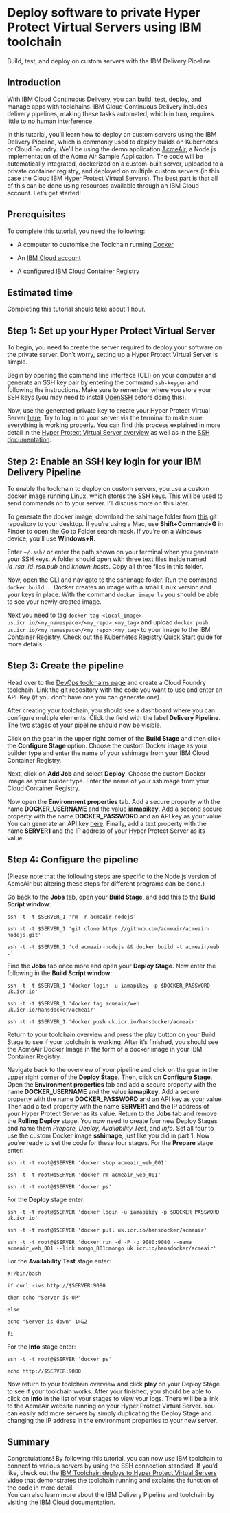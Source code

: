 # Deploy software to private Hyper Protect Virtual Servers using IBM toolchain
Build, test, and deploy on custom servers with the IBM Delivery Pipeline
## Introduction
With IBM Cloud Continuous Delivery, you can build, test, deploy, and manage apps with toolchains. IBM Cloud Continuous Delivery includes delivery pipelines, making these tasks automated, which in turn, requires little to no human interference.

In this tutorial, you’ll learn how to deploy on custom servers using the IBM Delivery Pipeline, which is commonly used to deploy builds on Kubernetes or Cloud Foundry. We’ll be using the demo application [AcmeAir](https://github.com/acmeair/acmeair-nodejs), a Node.js implementation of the Acme Air Sample Application. The code will be automatically integrated, dockerized on a custom-built server, uploaded to a private container registry, and deployed on multiple custom servers (in this case the Cloud IBM Hyper Protect Virtual Servers). The best part is that all of this can be done using resources available through an IBM Cloud account. Let’s get started!


## Prerequisites 
To complete this tutorial, you need the following:

* A computer to customise the Toolchain running [Docker](https://docs.docker.com/install/)

* An [IBM Cloud account](https://cloud.ibm.com/login)

* A configured [IBM Cloud Container Registry](https://cloud.ibm.com/kubernetes/registry/main/start)
   
## Estimated time
Completing this tutorial should take about 1 hour.

## Step 1: Set up your Hyper Protect Virtual Server
To begin, you need to create the server required to deploy your software on the private server. Don’t worry, setting up a Hyper Protect Virtual Server is simple. 

Begin by opening the command line interface (CLI) on your computer and generate an SSH key pair by entering the command `ssh-keygen` and following the instructions. Make sure to remember where you store your SSH keys (you may need to install [OpenSSH](https://www.ssh.com/ssh/openssh/#sec-OpenSSH-Download) before doing this). 

Now, use the generated private key to create your Hyper Protect Virtual Server [here](https://cloud.ibm.com/catalog). Try to log in to your server via the terminal to make sure everything is working properly. You can find this process explained in more detail in the [Hyper Protect Virtual Server overview](https://cloud.ibm.com/docs/services/hp-virtual-servers?topic=hp-virtual-servers-overview) as well as in the [SSH documentation](https://www.ssh.com/ssh/keygen/#sec-Creating-an-SSH-Key-Pair-for-User-Authentication).

## Step 2: Enable an SSH key login for your IBM Delivery Pipeline
To enable the toolchain to deploy on custom servers, you use a custom docker image running Linux, which stores the SSH keys. This will be used to send commands on to your server. I’ll discuss more on this later.

To generate the docker image, download the sshimage folder from [this](https://github.ibm.com/Hans-Hueppelshaeuser/HyperProtectVirtualServer_Toolchain/tree/master/docs) git repository to your desktop. If you’re using a Mac, use **Shift+Command+G** in Finder to open the Go to Folder search mask. If you’re on a Windows device, you’ll use **Windows+R**.

Enter `~/.ssh/` or enter the path shown on your terminal when you generate your SSH keys. A folder should open with three text files inside named *id_rsa*, *id_rsa.pub* and *known_hosts*. Copy all three files in this folder.

Now, open the CLI and navigate to the sshimage folder. Run the command `docker build .`. Docker creates an image with a small Linux version and your keys in place. With the command `docker image ls` you should be able to see your newly created image.

Next you need to tag `docker tag <local_image> us.icr.io/<my_namespace>/<my_repo>:<my_tag>` and upload `docker push us.icr.io/<my_namespace>/<my_repo>:<my_tag>` to your image to the IBM Container Registry. Check out the [Kubernetes Registry Quick Start guide](https://cloud.ibm.com/login?redirect=%2Fkubernetes%2Fregistry%2Fmain%2Fstart) for more details.


## Step 3: Create the pipeline
Head over to the [DevOps toolchains page](https://cloud.ibm.com/devops/getting-started?env_id=ibm:yp:eu-de) and create a Cloud Foundry toolchain. Link the git repository with the code you want to use and enter an API-Key (if you don't have one you can generate one).

After creating your toolchain, you should see a dashboard where you can configure multiple elements. Click the field with the label **Delivery Pipeline**. The two stages of your pipeline should now be visible.

Click on the gear in the upper right corner of the **Build Stage** and then click the **Configure Stage** option. Choose the custom Docker image as your builder type and enter the name of your sshimage from your IBM Cloud Container Registry.

Next, click on **Add Job** and select **Deploy**. Choose the custom Docker image as your builder type. Enter the name of your sshimage from your Cloud Container Registry. 

Now open the **Environment properties** tab. Add a secure property with the name **DOCKER_USERNAME** and the value **iamapikey**. Add a second secure property with the name **DOCKER_PASSWORD** and an API key as your value. You can generate an API key [here](https://cloud.ibm.com/iam/apikeys). Finally, add a text property with the name **SERVER1** and the IP address of your Hyper Protect Server as its value.


## Step 4: Configure the pipeline
(Please note that the following steps are specific to the Node.js version of AcmeAir but altering these steps for different programs can be done.) 

Go back to the **Jobs** tab, open your **Build Stage**, and add this to the **Build Script window**:

`ssh -t -t $SERVER_1 'rm -r acmeair-nodejs'`

`ssh -t -t $SERVER_1 'git clone https://github.com/acmeair/acmeair-nodejs.git'`

`ssh -t -t $SERVER_1 'cd acmeair-nodejs && docker build -t acmeair/web .'`

Find the **Jobs** tab once more and open your **Deploy Stage**. Now enter the following in the **Build Script window**:

`ssh -t -t $SERVER_1 'docker login -u iamapikey -p $DOCKER_PASSWORD uk.icr.io'`

`ssh -t -t $SERVER_1 'docker tag acmeair/web uk.icr.io/hansdocker/acmeair'`

`ssh -t -t $SERVER_1 'docker push uk.icr.io/hansdocker/acmeair'`

Return to your toolchain overview and press the play button on your Build Stage to see if your toolchain is working. After it’s finished, you should see the AcmeAir Docker Image in the form of a docker image in your IBM Container Registry.

Navigate back to the overview of your pipeline and click on the gear in the upper right corner of the **Deploy Stage**. Then, click on **Configure Stage**.
Open the **Environment properties** tab and add a secure property with the name **DOCKER_USERNAME** and the value **iamapikey**. 
Add a secure property with the name **DOCKER_PASSWORD** and an API key as your value. Then add a text property with the name **SERVER1** and the IP address of your Hyper Protect Server as its value.
Return to the **Jobs** tab and remove the **Rolling Deploy** stage. You now need to create four new Deploy Stages and name them *Prepare, Deploy, Availability Test*, and *Info*. Set all four to use the custom Docker image **sshimage**, just like you did in part 1. Now you’re ready to set the code for these four stages.
For the **Prepare** stage enter:

`ssh -t -t root@$SERVER 'docker stop acmeair_web_001'`

`ssh -t -t root@$SERVER 'docker rm acmeair_web_001'`

`ssh -t -t root@$SERVER 'docker ps'`

For the **Deploy** stage enter:

`ssh -t -t root@$SERVER 'docker login -u iamapikey -p $DOCKER_PASSWORD uk.icr.io'`

`ssh -t -t root@$SERVER 'docker pull uk.icr.io/hansdocker/acmeair'`

`ssh -t -t root@$SERVER 'docker run -d -P -p 9080:9080 --name acmeair_web_001 --link mongo_001:mongo uk.icr.io/hansdocker/acmeair'`

For the **Availability Test** stage enter:

`#!/bin/bash`

`if curl -ivs http://$SERVER:9080`

`then echo "Server is UP"`

`else`

`echo "Server is down" 1>&2`

`fi`

For the **Info** stage enter:

`ssh -t -t root@$SERVER 'docker ps'`

`echo http://$SERVER:9080`

Now return to your toolchain overview and click **play** on your Deploy Stage to see if your toolchain works.
After your finished, you should be able to click on **Info** in the list of your stages to view your logs. There will be a link to the AcmeAir website running on your Hyper Protect Virtual Server. You can easily add more servers by simply duplicating the Deploy Stage and changing the IP address in the environment properties to your new server.


## Summary
Congratulations! By following this tutorial, you can now use IBM toolchain to connect to various servers by using the SSH connection standard. If you’d like, check out the [IBM Toolchain deploys to Hyper Protect Virtual Servers](https://www.youtube.com/watch?v=CiP9Lvk5480&feature=youtu.be) video that demonstrates the toolchain running and explains the function of the code in more detail.  
You can also learn more about the IBM Delivery Pipeline and toolchain by visiting the [IBM Cloud documentation](https://cloud.ibm.com/docs/services/ContinuousDelivery?topic=ContinuousDelivery-deliverypipeline_about).


